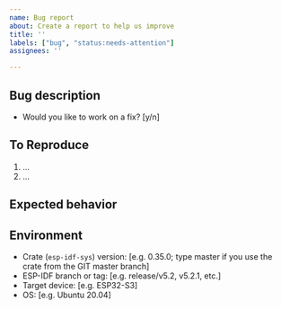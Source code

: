 ```yaml
---
name: Bug report
about: Create a report to help us improve
title: ''
labels: ["bug", "status:needs-attention"]
assignees: ''

---
```


## Bug description

<!-- A clear and concise description of what the bug is. -->

- Would you like to work on a fix? [y/n]

## To Reproduce

<!-- Steps to reproduce the behavior. -->
1. ...
2. ...

<!-- Please share the minimal repro of the issue where the bug can be reproduced. -->

<!-- Make sure you are able to reproduce the bug in the `master` branch, too. -->

## Expected behavior

<!-- A clear and concise description of what you expected to happen. Attach screenshots if needed. -->

## Environment

- Crate (`esp-idf-sys`) version: [e.g. 0.35.0; type master if you use the crate from the GIT master branch]
- ESP-IDF branch or tag: [e.g. release/v5.2, v5.2.1, etc.]
- Target device: [e.g. ESP32-S3] <!-- Use `espflash board-info` to get the target device iformation. -->
- OS: [e.g. Ubuntu 20.04]
